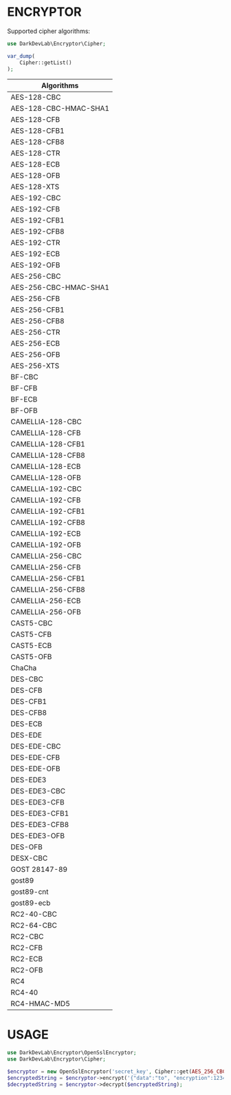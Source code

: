ENCRYPTOR
=========

Supported cipher algorithms:
```php
use DarkDevLab\Encryptor\Cipher;

var_dump(
    Cipher::getList()
);
```
|  Algorithms |
|---|
| AES-128-CBC |
| AES-128-CBC-HMAC-SHA1 |
| AES-128-CFB |
| AES-128-CFB1 |
| AES-128-CFB8 |
| AES-128-CTR |
| AES-128-ECB |
| AES-128-OFB |
| AES-128-XTS |
| AES-192-CBC |
| AES-192-CFB |
| AES-192-CFB1 |
| AES-192-CFB8 |
| AES-192-CTR |
| AES-192-ECB |
| AES-192-OFB |
| AES-256-CBC |
| AES-256-CBC-HMAC-SHA1 |
| AES-256-CFB |
| AES-256-CFB1 |
| AES-256-CFB8 |
| AES-256-CTR |
| AES-256-ECB |
| AES-256-OFB |
| AES-256-XTS |
| BF-CBC |
| BF-CFB |
| BF-ECB |
| BF-OFB |
| CAMELLIA-128-CBC |
| CAMELLIA-128-CFB |
| CAMELLIA-128-CFB1 |
| CAMELLIA-128-CFB8 |
| CAMELLIA-128-ECB |
| CAMELLIA-128-OFB |
| CAMELLIA-192-CBC |
| CAMELLIA-192-CFB |
| CAMELLIA-192-CFB1 |
| CAMELLIA-192-CFB8 |
| CAMELLIA-192-ECB |
| CAMELLIA-192-OFB |
| CAMELLIA-256-CBC |
| CAMELLIA-256-CFB |
| CAMELLIA-256-CFB1 |
| CAMELLIA-256-CFB8 |
| CAMELLIA-256-ECB |
| CAMELLIA-256-OFB |
| CAST5-CBC |
| CAST5-CFB |
| CAST5-ECB |
| CAST5-OFB |
| ChaCha |
| DES-CBC |
| DES-CFB |
| DES-CFB1 |
| DES-CFB8 |
| DES-ECB |
| DES-EDE |
| DES-EDE-CBC |
| DES-EDE-CFB |
| DES-EDE-OFB |
| DES-EDE3 |
| DES-EDE3-CBC |
| DES-EDE3-CFB |
| DES-EDE3-CFB1 |
| DES-EDE3-CFB8 |
| DES-EDE3-OFB |
| DES-OFB |
| DESX-CBC |
| GOST 28147-89 |
| gost89 |
| gost89-cnt |
| gost89-ecb |
| RC2-40-CBC |
| RC2-64-CBC |
| RC2-CBC |
| RC2-CFB |
| RC2-ECB |
| RC2-OFB |
| RC4 |
| RC4-40 |
| RC4-HMAC-MD5 |

USAGE
=====
```php
use DarkDevLab\Encryptor\OpenSslEncryptor;
use DarkDevLab\Encryptor\Cipher;

$encryptor = new OpenSslEncryptor('secret_key', Cipher::get(AES_256_CBC));
$encryptedString = $encryptor->encrypt('{"data":"to", "encryption":12345}');
$decryptedString = $encryptor->decrypt($encryptedString);
```